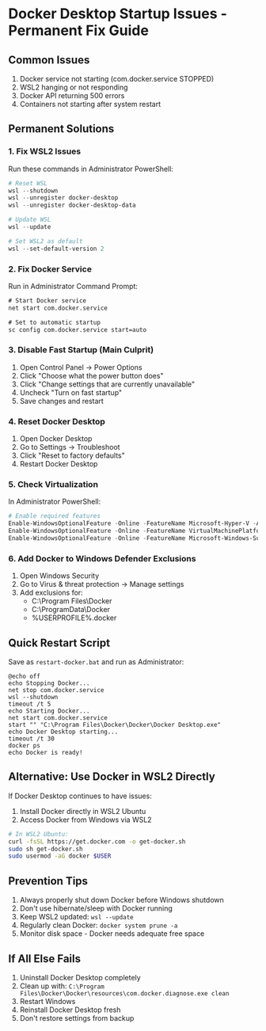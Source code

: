 # Docker Desktop Startup Issues - Permanent Fix Guide

## Common Issues
1. Docker service not starting (com.docker.service STOPPED)
2. WSL2 hanging or not responding
3. Docker API returning 500 errors
4. Containers not starting after system restart

## Permanent Solutions

### 1. Fix WSL2 Issues
Run these commands in Administrator PowerShell:
```powershell
# Reset WSL
wsl --shutdown
wsl --unregister docker-desktop
wsl --unregister docker-desktop-data

# Update WSL
wsl --update

# Set WSL2 as default
wsl --set-default-version 2
```

### 2. Fix Docker Service
Run in Administrator Command Prompt:
```cmd
# Start Docker service
net start com.docker.service

# Set to automatic startup
sc config com.docker.service start=auto
```

### 3. Disable Fast Startup (Main Culprit)
1. Open Control Panel → Power Options
2. Click "Choose what the power button does"
3. Click "Change settings that are currently unavailable"
4. Uncheck "Turn on fast startup"
5. Save changes and restart

### 4. Reset Docker Desktop
1. Open Docker Desktop
2. Go to Settings → Troubleshoot
3. Click "Reset to factory defaults"
4. Restart Docker Desktop

### 5. Check Virtualization
In Administrator PowerShell:
```powershell
# Enable required features
Enable-WindowsOptionalFeature -Online -FeatureName Microsoft-Hyper-V -All
Enable-WindowsOptionalFeature -Online -FeatureName VirtualMachinePlatform -All
Enable-WindowsOptionalFeature -Online -FeatureName Microsoft-Windows-Subsystem-Linux -All
```

### 6. Add Docker to Windows Defender Exclusions
1. Open Windows Security
2. Go to Virus & threat protection → Manage settings
3. Add exclusions for:
   - C:\Program Files\Docker
   - C:\ProgramData\Docker
   - %USERPROFILE%\.docker

## Quick Restart Script
Save as `restart-docker.bat` and run as Administrator:
```batch
@echo off
echo Stopping Docker...
net stop com.docker.service
wsl --shutdown
timeout /t 5
echo Starting Docker...
net start com.docker.service
start "" "C:\Program Files\Docker\Docker\Docker Desktop.exe"
echo Docker Desktop starting...
timeout /t 30
docker ps
echo Docker is ready!
```

## Alternative: Use Docker in WSL2 Directly
If Docker Desktop continues to have issues:
1. Install Docker directly in WSL2 Ubuntu
2. Access Docker from Windows via WSL2

```bash
# In WSL2 Ubuntu:
curl -fsSL https://get.docker.com -o get-docker.sh
sudo sh get-docker.sh
sudo usermod -aG docker $USER
```

## Prevention Tips
1. Always properly shut down Docker before Windows shutdown
2. Don't use hibernate/sleep with Docker running
3. Keep WSL2 updated: `wsl --update`
4. Regularly clean Docker: `docker system prune -a`
5. Monitor disk space - Docker needs adequate free space

## If All Else Fails
1. Uninstall Docker Desktop completely
2. Clean up with: `C:\Program Files\Docker\Docker\resources\com.docker.diagnose.exe clean`
3. Restart Windows
4. Reinstall Docker Desktop fresh
5. Don't restore settings from backup